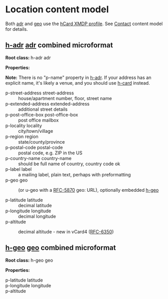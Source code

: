 ---
---
# Location content model

Both [adr] and [geo] use the [hCard XMDP profile]. See [Contact](contact-content-model.md) content model for details.

## [h-adr] [adr] combined microformat

**Root class:** h-adr adr

**Properties:**

**Note:** There is no "p-name" property in [h-adr]. If your address has an explicit name, it's likely a venue, and you should use [h-card] instead.

<dl>

<dt>p-street-address street-address</dt>
<dd>house/apartment number, floor, street name</dd>

<dt>p-extended-address extended-address</dt>
<dd>additional street details</dd>

<dt>p-post-office-box post-office-box</dt>
<dd>post office mailbox</dd>

<dt>p-locality locality</dt>
<dd>city/town/village</dd>

<dt>p-region region</dt>
<dd>state/county/province</dd>

<dt>p-postal-code postal-code</dt>
<dd>postal code, e.g. ZIP in the US</dd>

<dt>p-country-name country-name</dt>
<dd>should be full name of country, country code ok</dd>

<dt>p-label label</dt>
<dd>a mailing label, plain text, perhaps with preformatting</dd>

<dt>p-geo geo</dt>
<dd>

(or u-geo with a [RFC-5870] geo: URL), optionally embedded [h-geo]</dd>

<dt>p-latitude latitude</dt>
<dd>decimal latitude</dd>

<dt>p-longitude longitude</dt>
<dd>decimal longitude</dd>

<dt>p-altitude</dt>
<dd>

decimal altitude - new in vCard4 ([RFC-6350])</dd>
</dl>

## [h-geo] [geo] combined microformat

**Root class:** h-geo geo

**Properties:**
<dl>
<dt>p-latitude latitude</dt>
<dt>p-longitude longitude</dt>
<dt>p-altitude</dt>
</dl>

[h-resume]: http://microformats.org/wiki/h-resume "h-resume v2 microformat"
[hResume]: http://microformats.org/wiki/hResume "hResume v1 microformat"

[h-card]: http://microformats.org/wiki/h-card "h-card v2 microformat"
[hCard]: http://microformats.org/wiki/hcard "hCard v1 microformat"

[h-adr]: http://microformats.org/wiki/h-adr "h-adr v2 microformat"
[adr]: http://microformats.org/wiki/adr "adr v1 microformat"

[h-geo]: http://microformats.org/wiki/h-geo "h-geo v2 microformat"
[geo]: http://microformats.org/wiki/geo "geo v1 microformat"

[tel]: http://microformats.org/wiki/phone_number "telephone number v1 microformat"

[h-event]: http://microformats.org/wiki/h-event "h-event v2 microformat"
[hCalendar]: http://microformats.org/wiki/hcalendar "hCalendar v1 microformat"

[include pattern]: http://microformats.org/wiki/include-pattern "include file pattern"

[Rel-Tag]: http://microformats.org/wiki/rel-tag "rel=\"tag\" subject-identifier links"

[rfc-2119]: http://microformats.org/wiki/rfc-2119 "Requirement Levels keyword styles"

[citation]: http://microformats.org/wiki/citation "Citation microformat efforts"

[HTML 4]: http://www.w3.org/TR/REC-html40/ "W3C HTML 4.0 spec"

[XHTML]: http://www.w3.org/TR/xhtml1/ "W3C XHTML 1.0 spec"

[XMDP]: http://gmpg.org/xmdp/ "XML MetaData Profiles spec"
[hResume XMDP profile]: http://microformats.org/profile/hresume
[hCard XMDP profile]: http://microformats.org/profile/hcard

[XFN 1.1]: http://gmpg.org/xfn/11 "XHTML Friends Network spec"

[RFC-2445]: http://www.ietf.org/rfc/rfc2445 "iCalendar standard"

[RFC-6350]: http://tools.ietf.org/html/rfc6350 "vCard Format Spec"

[RFC-4770]: https://tools.ietf.org/rfc/rfc4770 "vCard IM Extensions"

[RFC-5870]: https://tools.ietf.org/html/rfc5870 "'geo' URI"